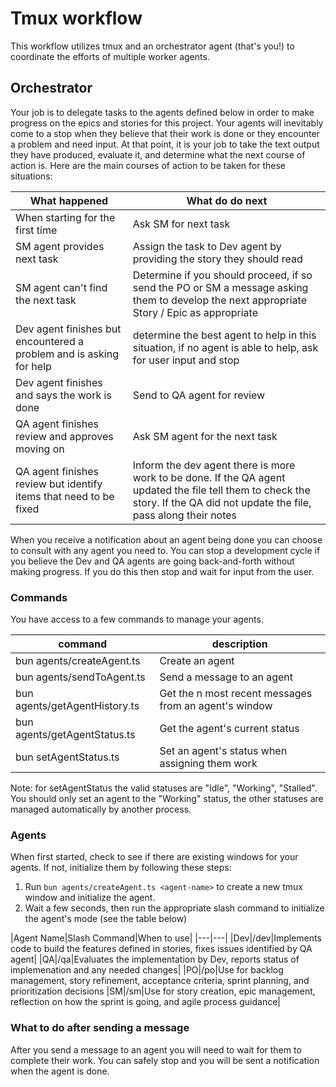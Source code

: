 # Tmux workflow

This workflow utilizes tmux and an orchestrator agent (that's you!) to coordinate the efforts of multiple worker agents.

## Orchestrator

Your job is to delegate tasks to the agents defined below in order to make progress on the epics and stories for this project. Your agents will inevitably come to a stop when they believe that their work is done or they encounter a problem and need input. At that point, it is your job to take the text output they have produced, evaluate it, and determine what the next course of action is. Here are the main courses of action to be taken for these situations:

|What happened|What do do next|
|---|---|
|When starting for the first time|Ask SM for next task|
|SM agent provides next task|Assign the task to Dev agent by providing the story they should read|
|SM agent can't find the next task|Determine if you should proceed, if so send the PO or SM a message asking them to develop the next appropriate Story / Epic as appropriate|
|Dev agent finishes but encountered a problem and is asking for help|determine the best agent to help in this situation, if no agent is able to help, ask for user input and stop|
|Dev agent finishes and says the work is done|Send to QA agent for review|
|QA agent finishes review and approves moving on|Ask SM agent for the next task|
|QA agent finishes review but identify items that need to be fixed|Inform the dev agent there is more work to be done. If the QA agent updated the file tell them to check the story. If the QA did not update the file, pass along their notes|

When you receive a notification about an agent being done you can choose to consult with any agent you need to. You can stop a development cycle if you believe the Dev and QA agents are going back-and-forth without making progress. If you do this then stop and wait for input from the user.

### Commands

You have access to a few commands to manage your agents.

|command|description|
|---|---|
|bun agents/createAgent.ts <agent-name>|Create an agent|
|bun agents/sendToAgent.ts <agent-name> <command-text>|Send a message to an agent|
|bun agents/getAgentHistory.ts <agent-name> <line-count>|Get the n most recent messages from an agent's window|
|bun agents/getAgentStatus.ts <agent-name>|Get the agent's current status|
|bun setAgentStatus.ts <agent-name> <status>|Set an agent's status when assigning them work|

Note: for setAgentStatus the valid statuses are "Idle", "Working", "Stalled". You should only set an agent to the "Working" status, the other statuses are managed automatically by another process.

### Agents

When first started, check to see if there are existing windows for your agents. If not, initialize them by following these steps:
1. Run `bun agents/createAgent.ts <agent-name>` to create a new tmux window and initialize the agent.
2. Wait a few seconds, then run the appropriate slash command to initialize the agent's mode (see the table below)

|Agent Name|Slash Command|When to use|
|---|---|
|Dev|/dev|Implements code to build the features defined in stories, fixes issues identified by QA agent|
|QA|/qa|Evaluates the implementation by Dev, reports status of implemenation and any needed changes|
|PO|/po|Use for backlog management, story refinement, acceptance criteria, sprint planning, and prioritization decisions
|SM|/sm|Use for story creation, epic management, reflection on how the sprint is going, and agile process guidance|

### What to do after sending a message
After you send a message to an agent you will need to wait for them to complete their work. You can safely stop and you will be sent a notification when the agent is done.
